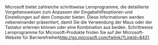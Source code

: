 <Token xmlns:xlink="http://www.w3.org/1999/xlink">Microsoft bietet zahlreiche schrittweise Lernprogramme, die detaillierte Vorgehensweisen zum Anpassen der Eingabehilfeoptionen und Einstellungen auf dem Computer bieten. Diese Informationen werden nebeneinander präsentiert, damit Sie die Verwendung der Maus oder der Tastatur erlernen können oder eine Kombination aus beiden. Schrittweise Lernprogramme für Microsoft-Produkte finden Sie auf der <externalLink xmlns="http://ddue.schemas.microsoft.com/authoring/2003/5"><linkText>Microsoft-Website für Barrierefreiheit</linkText><linkUri>http://go.microsoft.com/fwlink/?LinkId=8431</linkUri></externalLink>.</Token>

<!--HONumber=May16_HO1-->


